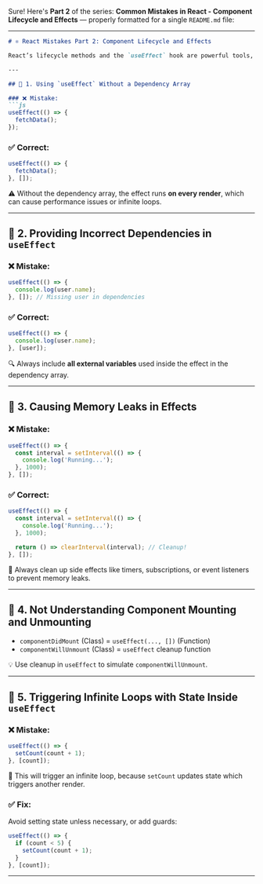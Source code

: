 Sure! Here's **Part 2** of the series: **Common Mistakes in React - Component Lifecycle and Effects** — properly formatted for a single `README.md` file:

---

````markdown
# ⚛️ React Mistakes Part 2: Component Lifecycle and Effects

React’s lifecycle methods and the `useEffect` hook are powerful tools, but they're also prone to misusage. This guide highlights common mistakes developers make and how to avoid them.

---

## 📌 1. Using `useEffect` Without a Dependency Array

### ❌ Mistake:
```js
useEffect(() => {
  fetchData();
});
````

### ✅ Correct:

```js
useEffect(() => {
  fetchData();
}, []);
```

⚠️ Without the dependency array, the effect runs **on every render**, which can cause performance issues or infinite loops.

---

## 📌 2. Providing Incorrect Dependencies in `useEffect`

### ❌ Mistake:

```js
useEffect(() => {
  console.log(user.name);
}, []); // Missing user in dependencies
```

### ✅ Correct:

```js
useEffect(() => {
  console.log(user.name);
}, [user]);
```

🔍 Always include **all external variables** used inside the effect in the dependency array.

---

## 📌 3. Causing Memory Leaks in Effects

### ❌ Mistake:

```js
useEffect(() => {
  const interval = setInterval(() => {
    console.log('Running...');
  }, 1000);
}, []);
```

### ✅ Correct:

```js
useEffect(() => {
  const interval = setInterval(() => {
    console.log('Running...');
  }, 1000);

  return () => clearInterval(interval); // Cleanup!
}, []);
```

🧹 Always clean up side effects like timers, subscriptions, or event listeners to prevent memory leaks.

---

## 📌 4. Not Understanding Component Mounting and Unmounting

* `componentDidMount` (Class) = `useEffect(..., [])` (Function)
* `componentWillUnmount` (Class) = `useEffect` cleanup function

💡 Use cleanup in `useEffect` to simulate `componentWillUnmount`.

---

## 📌 5. Triggering Infinite Loops with State Inside `useEffect`

### ❌ Mistake:

```js
useEffect(() => {
  setCount(count + 1);
}, [count]);
```

🚫 This will trigger an infinite loop, because `setCount` updates state which triggers another render.

### ✅ Fix:

Avoid setting state unless necessary, or add guards:

```js
useEffect(() => {
  if (count < 5) {
    setCount(count + 1);
  }
}, [count]);
```

---

